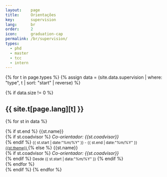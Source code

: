 ```yaml
---
layout:    page
title:     Orientações
key:       supervision
lang:      br
order:     2
icon:      graduation-cap
permalink: /br/supervision/
types:
  - phd
  - master
  - tcc
  - intern
---
```


{% for t in page.types %}
  {% assign data = (site.data.supervision | where: "type", t | sort: "start" | reverse) %}

{% if data.size != 0 %}
## {{ site.t[page.lang][t] }}
<div class="row students">

{% for st in data %}
<div class="col-md-4 col-sm-12 student">
{% if st.end %}
<span class="student-done"> {{st.name}}<br>
{% if st.coadvisor %}
<em>Co-orientador: {{st.coadvisor}}</em><br>
{% endif %}
<small>{{ st.start | date:"%m/%Y" }} - {{ st.end | date:"%m/%Y" }} <br>
<a href="{{site.baseurl}}/assets/{{st.link}}">
{{st.theme}}
</a>
</small></span>
{% else %}
<span class="student-active"> {{st.name}}<br>
{% if st.coadvisor %}
<em>Co-orientador: {{st.coadvisor}}</em><br>
{% endif %}
<small>Desde {{ st.start | data:"%m/%Y" }}</small> </span>
{% endif %}
</div> <!-- student column -->
{% endfor %}

</div>
{% endif %}
{% endfor %}
